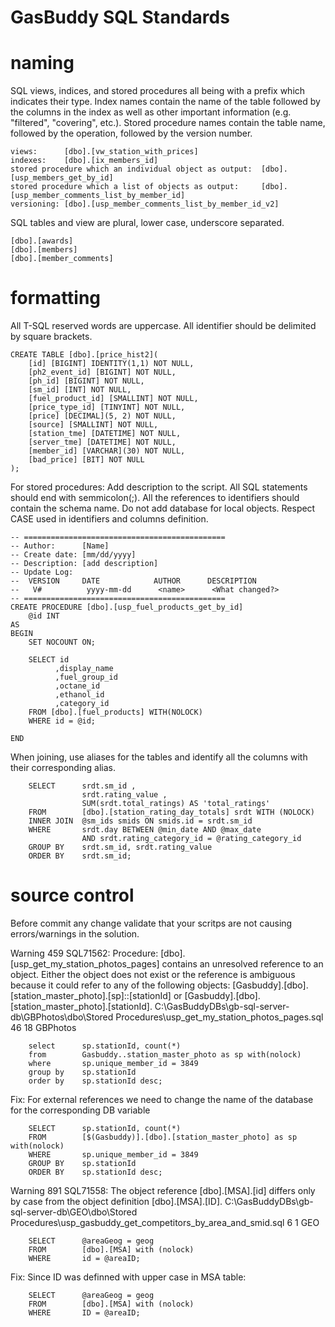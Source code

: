GasBuddy SQL Standards
==========


naming
========
SQL views, indices, and stored procedures all being with a prefix which indicates their type. 
Index names contain the name of the table followed by the columns in the index as well as other important information (e.g. "filtered", "covering", etc.). 
Stored procedure names contain the table name, followed by the operation, followed by the version number.

```
views: 		[dbo].[vw_station_with_prices]
indexes: 	[dbo].[ix_members_id]
stored procedure which an individual object as output: 	[dbo].[usp_members_get_by_id]
stored procedure which a list of objects as output: 	[dbo].[usp_member_comments_list_by_member_id]
versioning:	[dbo].[usp_member_comments_list_by_member_id_v2]
```

SQL tables and view are plural, lower case, underscore separated. 

```
[dbo].[awards]
[dbo].[members]
[dbo].[member_comments]
```


formatting
=========
All T-SQL reserved words are uppercase.
All identifier should be delimited by square brackets.

```
CREATE TABLE [dbo].[price_hist2](
	[id] [BIGINT] IDENTITY(1,1) NOT NULL,
	[ph2_event_id] [BIGINT] NOT NULL,
	[ph_id] [BIGINT] NOT NULL,
	[sm_id] [INT] NOT NULL,
	[fuel_product_id] [SMALLINT] NOT NULL,
	[price_type_id] [TINYINT] NOT NULL,
	[price] [DECIMAL](5, 2) NOT NULL,
	[source] [SMALLINT] NOT NULL,
	[station_tme] [DATETIME] NOT NULL,
	[server_tme] [DATETIME] NOT NULL,
	[member_id] [VARCHAR](30) NOT NULL,
	[bad_price] [BIT] NOT NULL
);

```

For stored procedures: Add description to the script.
All SQL statements should end with semmicolon(;).
All the references to identifiers should contain the schema name.
Do not add database for local objects.
Respect CASE used in identifiers and columns definition.

```
-- =============================================
-- Author:		[Name]
-- Create date: [mm/dd/yyyy]
-- Description:	[add description]
-- Update Log:
--	VERSION		DATE			AUTHOR		DESCRIPTION
--	 V#			 yyyy-mm-dd		 <name>		 <What changed?>
-- =============================================
CREATE PROCEDURE [dbo].[usp_fuel_products_get_by_id] 
	@id INT
AS
BEGIN
	SET NOCOUNT ON;

	SELECT id
		  ,display_name
		  ,fuel_group_id
		  ,octane_id
		  ,ethanol_id
		  ,category_id
	FROM [dbo].[fuel_products] WITH(NOLOCK)
	WHERE id = @id;

END

```

When joining, use aliases for the tables and identify all the columns with their corresponding alias.

```
	SELECT		srdt.sm_id , 
				srdt.rating_value ,
				SUM(srdt.total_ratings) AS 'total_ratings'
	FROM		[dbo].[station_rating_day_totals] srdt WITH (NOLOCK)
	INNER JOIN	@sm_ids smids ON smids.id = srdt.sm_id
	WHERE		srdt.day BETWEEN @min_date AND @max_date
				AND srdt.rating_category_id = @rating_category_id
	GROUP BY	srdt.sm_id, srdt.rating_value
	ORDER BY	srdt.sm_id;
```



source control
=========
Before commit any change validate that your scritps are not causing errors/warnings in the solution.


Warning	459		SQL71562: Procedure: [dbo].[usp_get_my_station_photos_pages] contains an unresolved reference to an object. Either the object does not exist or the reference is ambiguous because it could refer to any of the following objects: [Gasbuddy].[dbo].[station_master_photo].[sp]::[stationId] or [Gasbuddy].[dbo].[station_master_photo].[stationId].	C:\GasBuddyDBs\gb-sql-server-db\GBPhotos\dbo\Stored Procedures\usp_get_my_station_photos_pages.sql	46	18	GBPhotos

```
	select      sp.stationId, count(*)
	from		Gasbuddy..station_master_photo as sp with(nolock)
	where		sp.unique_member_id = 3849
	group by	sp.stationId
	order by	sp.stationId desc;
```

Fix: For external references we need to change the name of the database for the corresponding DB variable
			
```
	SELECT      sp.stationId, count(*)
	FROM		[$(Gasbuddy)].[dbo].[station_master_photo] as sp with(nolock)
	WHERE		sp.unique_member_id = 3849
	GROUP BY	sp.stationId
	ORDER BY	sp.stationId desc;
```		

Warning	891		SQL71558: The object reference [dbo].[MSA].[id] differs only by case from the object definition [dbo].[MSA].[ID].	C:\GasBuddyDBs\gb-sql-server-db\GEO\dbo\Stored Procedures\usp_gasbuddy_get_competitors_by_area_and_smid.sql	6	1	GEO

```
	SELECT		@areaGeog = geog
	FROM		[dbo].[MSA] with (nolock)
	WHERE		id = @areaID;
```

Fix: Since ID was definned with upper case in MSA table:
			

```
	SELECT		@areaGeog = geog
	FROM		[dbo].[MSA] with (nolock)
	WHERE		ID = @areaID;
```		